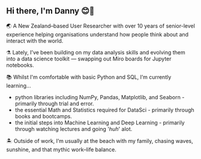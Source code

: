 ## Hi there, I'm Danny 😊🤙


🌏 A New Zealand–based User Researcher with over 10 years of senior-level experience helping organisations understand how people think about and interact with the world.

⚗ Lately, I’ve been building on my data analysis skills and evolving them into a data science toolkit — swapping out Miro boards for Jupyter notebooks.

📚 Whilst I'm comfortable with basic Python and SQL, I’m currently learning...
- python libraries including NumPy, Pandas, Matplotlib, and Seaborn - primarily through trial and error.
- the essential Math and Statistics required for DataSci - primarily through books and bootcamps.
- the initial steps into Machine Learning and Deep Learning - primarily through watching lectures and going '_huh_' alot. 

🏝 Outside of work, I’m usually at the beach with my family, chasing waves, sunshine, and that mythic work–life balance.
